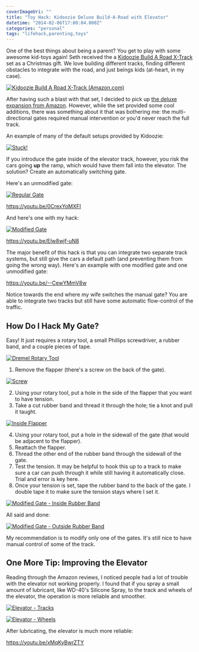 ```yaml
---
coverImageUri: ""
title: "Toy Hack: Kidoozie Deluxe Build-A-Road with Elevator"
datetime: "2014-02-06T17:00:04.000Z"
categories: "personal"
tags: "lifehack,parenting,toys"
---
```


One of the best things about being a parent? You get to play with some awesome kid-toys again! Seth received the a [Kidoozie Build A Road X-Track](http://bmtn.us/LTivDx "Kidoozie Build A Road X-Track | Amazon.com") set as a Christmas gift. We love building different tracks, finding different obstacles to integrate with the road, and just beings kids (at-heart, in my case).

[![Kidoozie Build A Road X-Track (Amazon.com)](http://assets.martinezmedia.net/brandonmartinez/2014/02/81J-xuMotmL._SL1500_-1200x1068.jpg)](http://bmtn.us/LTivDx "Kidoozie Build A Road X-Track | Amazon.com")

After having such a blast with that set, I decided to pick up [the deluxe expansion from Amazon](http://bmtn.us/1ezthcB "Kidoozie Deluxe Build-A-Road with Elevator | Amazon.com"). However, while the set provided some cool additions, there was something about it that was bothering me: the multi-directional gates required manual intervention or you'd never reach the full track.

An example of many of the default setups provided by Kidoozie:

[![Stuck!](http://assets.martinezmedia.net/brandonmartinez/2014/02/stuckelevator.png)](http://bmtn.us/1ezthcB)

If you introduce the gate inside of the elevator track, however, you risk the cars going **up** the ramp, which would have them fall into the elevator. The solution? Create an automatically switching gate.

Here's an unmodified gate:

[![Regular Gate](http://assets.martinezmedia.net/brandonmartinez/2014/02/Regular-Gate-1200x900.jpg)](http://assets.martinezmedia.net/brandonmartinez/2014/02/Regular-Gate.jpg)

https://youtu.be/0CrexYoMXFI

And here's one with my hack:

[![Modified Gate](http://assets.martinezmedia.net/brandonmartinez/2014/02/Modified-Gate-1200x900.jpg)](http://assets.martinezmedia.net/brandonmartinez/2014/02/Modified-Gate.jpg)

https://youtu.be/Elw8wjf-uN8

The major benefit of this hack is that you can integrate two separate track systems, but still give the cars a default path (and preventing them from going the wrong way). Here's an example with one modified gate and one unmodified gate:

https://youtu.be/--CewYMmV8w

Notice towards the end where my wife switches the manual gate? You are able to integrate two tracks but still have some automatic flow-control of the traffic.

## How Do I Hack My Gate?

Easy! It just requires a rotary tool, a small Phillips screwdriver, a rubber band, and a couple pieces of tape.

[![Dremel Rotary Tool](http://assets.martinezmedia.net/brandonmartinez/2014/02/Dremel-Rotary-Tool-1200x900.jpg)](http://assets.martinezmedia.net/brandonmartinez/2014/02/Dremel-Rotary-Tool.jpg)

1. Remove the flapper (there's a screw on the back of the gate).

[![Screw](http://assets.martinezmedia.net/brandonmartinez/2014/02/Screw-1200x900.jpg)](http://assets.martinezmedia.net/brandonmartinez/2014/02/Screw.jpg)

2. Using your rotary tool, put a hole in the side of the flapper that you want to have tension.
3. Take a cut rubber band and thread it through the hole; tie a knot and pull it taught.

[![Inside Flapper](http://assets.martinezmedia.net/brandonmartinez/2014/02/Inside-Flapper-1200x900.jpg)](http://assets.martinezmedia.net/brandonmartinez/2014/02/Inside-Flapper.jpg)

4. Using your rotary tool, put a hole in the sidewall of the gate (that would be adjacent to the flapper).
5. Reattach the flapper.
6. Thread the other end of the rubber band through the sidewall of the gate.
7. Test the tension. It may be helpful to hook this up to a track to make sure a car can push through it while still having it automatically close. Trial and error is key here.
8. Once your tension is set, tape the rubber band to the back of the gate. I double tape it to make sure the tension stays where I set it.

[![Modified Gate - Inside Rubber Band](http://assets.martinezmedia.net/brandonmartinez/2014/02/Modified-Gate-Inside-Rubber-Band-1200x900.jpg)](http://assets.martinezmedia.net/brandonmartinez/2014/02/Modified-Gate-Inside-Rubber-Band.jpg)

All said and done:

[![Modified Gate - Outside Rubber Band](http://assets.martinezmedia.net/brandonmartinez/2014/02/Modified-Gate-Outside-Rubber-Band-1200x900.jpg)](http://assets.martinezmedia.net/brandonmartinez/2014/02/Modified-Gate-Outside-Rubber-Band.jpg)

My recommendation is to modify only one of the gates. It's still nice to have manual control of some of the track.

## One More Tip: Improving the Elevator

Reading through the Amazon reviews, I noticed people had a lot of trouble with the elevator not working properly. I found that if you spray a small amount of lubricant, like WD-40's Silicone Spray, to the track and wheels of the elevator, the operation is more reliable and smoother.

[![Elevator - Tracks](http://assets.martinezmedia.net/brandonmartinez/2014/02/Elevator-Tracks-1200x900.jpg)](http://assets.martinezmedia.net/brandonmartinez/2014/02/Elevator-Tracks.jpg)

[![Elevator - Wheels](http://assets.martinezmedia.net/brandonmartinez/2014/02/Elevator-Wheels-1200x900.jpg)](http://assets.martinezmedia.net/brandonmartinez/2014/02/Elevator-Wheels.jpg)

After lubricating, the elevator is much more reliable:

https://youtu.be/xMqKyBwrZTY
